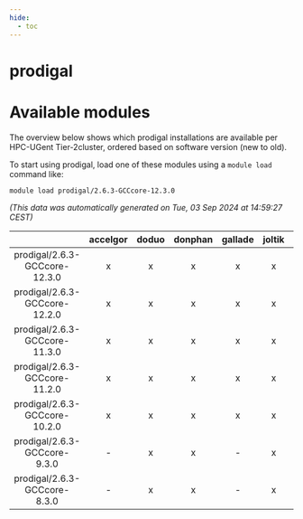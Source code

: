 ```yaml
---
hide:
  - toc
---
```


prodigal
========

# Available modules


The overview below shows which prodigal installations are available per HPC-UGent Tier-2cluster, ordered based on software version (new to old).

To start using prodigal, load one of these modules using a `module load` command like:

```shell
module load prodigal/2.6.3-GCCcore-12.3.0
```

*(This data was automatically generated on Tue, 03 Sep 2024 at 14:59:27 CEST)*  

| |accelgor|doduo|donphan|gallade|joltik|shinx|skitty|
| :---: | :---: | :---: | :---: | :---: | :---: | :---: | :---: |
|prodigal/2.6.3-GCCcore-12.3.0|x|x|x|x|x|x|x|
|prodigal/2.6.3-GCCcore-12.2.0|x|x|x|x|x|x|x|
|prodigal/2.6.3-GCCcore-11.3.0|x|x|x|x|x|x|x|
|prodigal/2.6.3-GCCcore-11.2.0|x|x|x|x|x|-|x|
|prodigal/2.6.3-GCCcore-10.2.0|x|x|x|x|x|-|x|
|prodigal/2.6.3-GCCcore-9.3.0|-|x|x|-|x|-|x|
|prodigal/2.6.3-GCCcore-8.3.0|-|x|x|-|x|-|x|
